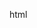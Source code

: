 <!--
 * @Author: LiZhiWei
 * @Date: 2024-07-01 11:50:54
 * @LastEditors: LiZhiWei
 * @LastEditTime: 2024-07-01 11:51:24
 * @Descripttion:
-->

html
